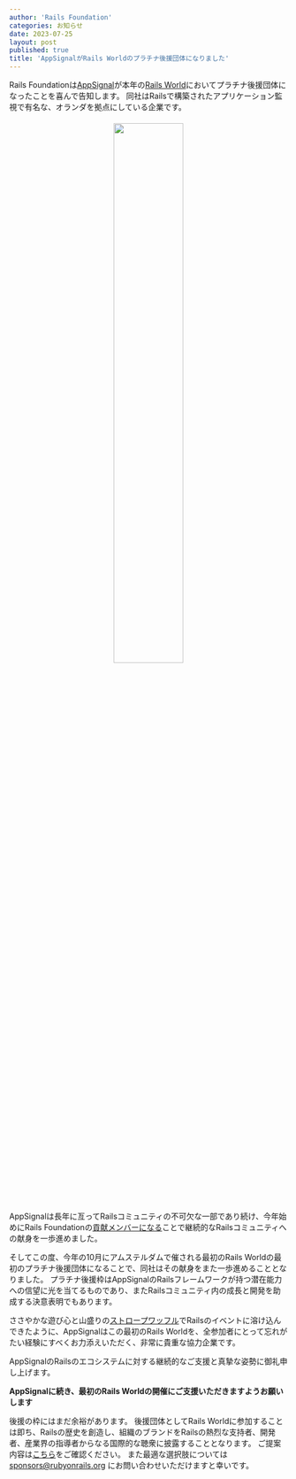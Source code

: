 ```yaml
---
author: 'Rails Foundation'
categories: お知らせ
date: 2023-07-25
layout: post
published: true
title: 'AppSignalがRails Worldのプラチナ後援団体になりました'
---
```


Rails Foundationは<a href="https://www.appsignal.com">AppSignal</a>が本年の[Rails World](/world)においてプラチナ後援団体になったことを喜んで告知します。
同社はRailsで構築されたアプリケーション監視で有名な、オランダを拠点にしている企業です。

<p style="text-align: center; margin-top: 20px"><img src="{{ site.baseurl }}/assets/images/logo-appsignal.svg" style="width: 50%"></p>

AppSignalは長年に亙ってRailsコミュニティの不可欠な一部であり続け、今年始めにRails
Foundationの[貢献メンバーになる](/2023/4/17/appsignal-is-newest-contributing-member-of-rails-foundation)ことで継続的なRailsコミュニティへの献身を一歩進めました。

そしてこの度、今年の10月にアムステルダムで催される最初のRails
Worldの最初のプラチナ後援団体になることで、同社はその献身をまた一歩進めることとなりました。
プラチナ後援枠はAppSignalのRailsフレームワークが持つ潜在能力への信望に光を当てるものであり、またRailsコミュニティ内の成長と開発を助成する決意表明でもあります。

ささやかな遊び心と山盛りの[ストロープワッフル][wafel]でRailsのイベントに溶け込んできたように、AppSignalはこの最初のRails
Worldを、全参加者にとって忘れがたい経験にすべくお力添えいただく、非常に貴重な協力企業です。

[wafel]:https://ja.wikipedia.org/wiki/%E3%82%B9%E3%83%88%E3%83%AD%E3%83%BC%E3%83%97%E3%83%AF%E3%83%83%E3%83%95%E3%83%AB

AppSignalのRailsのエコシステムに対する継続的なご支援と真摯な姿勢に御礼申し上げます。

__AppSignalに続き、最初のRails Worldの開催にご支援いただきますようお願いします__

後援の枠にはまだ余裕があります。
後援団体としてRails Worldに参加することは即ち、Railsの歴史を創造し、組織のブランドをRailsの熱烈な支持者、開発者、産業界の指導者からなる国際的な聴衆に披露することとなります。
ご提案内容は[こちら](https://public.3.basecamp.com/p/C7HPYMpM77kVYjfnFsoSJkrJ)をご確認ください。
また最適な選択肢については sponsors@rubyonrails.org にお問い合わせいただけますと幸いです。


